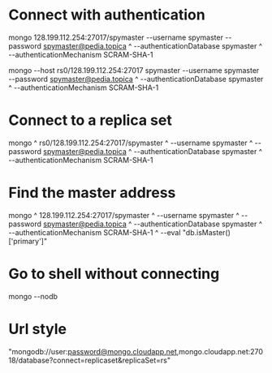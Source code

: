 # Connect with authentication
mongo 128.199.112.254:27017/spymaster --username spymaster --password spymaster@pedia.topica ^
--authenticationDatabase spymaster ^
--authenticationMechanism SCRAM-SHA-1

mongo --host rs0/128.199.112.254:27017 spymaster --username spymaster --password spymaster@pedia.topica ^
--authenticationDatabase spymaster ^
--authenticationMechanism SCRAM-SHA-1

# Connect to a replica set
mongo ^
rs0/128.199.112.254:27017/spymaster ^
--username spymaster ^
--password spymaster@pedia.topica ^
--authenticationDatabase spymaster ^
--authenticationMechanism SCRAM-SHA-1

# Find the master address
mongo ^
128.199.112.254:27017/spymaster ^
--username spymaster ^
--password spymaster@pedia.topica ^
--authenticationDatabase spymaster ^
--authenticationMechanism SCRAM-SHA-1 ^
--eval "db.isMaster()['primary']"

# Go to shell without connecting
mongo --nodb

# Url style
"mongodb://user:password@mongo.cloudapp.net,mongo.cloudapp.net:27018/database?connect=replicaset&replicaSet=rs" 